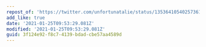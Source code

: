```yaml
---
repost_of: 'https://twitter.com/unfortunatalie/status/1353641054025736196'
add_like: true
date: '2021-01-25T09:53:29.081Z'
modified: '2021-01-25T09:53:29.081Z'
guid: 3f124e92-f8c7-4139-bdad-cbe57aa4589d
---
```

 
